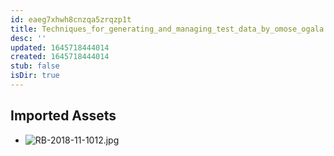 ```yaml
---
id: eaeg7xhwh8cnzqa5zrqzp1t
title: Techniques_for_generating_and_managing_test_data_by_omose_ogala Resources
desc: ''
updated: 1645718444014
created: 1645718444014
stub: false
isDir: true
---
```

## Imported Assets
- ![RB-2018-11-1012.jpg](/assets/rb-2018-11-1012-95drih1hx3ze.jpg)
